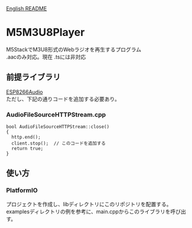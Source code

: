 [English README](./README.md)
# M5M3U8Player  
M5StackでM3U8形式のWebラジオを再生するプログラム  
.aacのみ対応。現在 .tsには非対応  

## 前提ライブラリ  
[ESP8266Audio](https://github.com/earlephilhower/ESP8266Audio)  
ただし、下記の通りコードを追加する必要あり。  

### AudioFileSourceHTTPStream.cpp  
```
bool AudioFileSourceHTTPStream::close()
{
  http.end();
  client.stop();  // このコードを追加する
  return true;
}
```

## 使い方  
### PlatformIO  
プロジェクトを作成し、libディレクトリにこのリポジトリを配置する。  
examplesディレクトリの例を参考に、main.cppからこのライブラリを呼び出す。  
